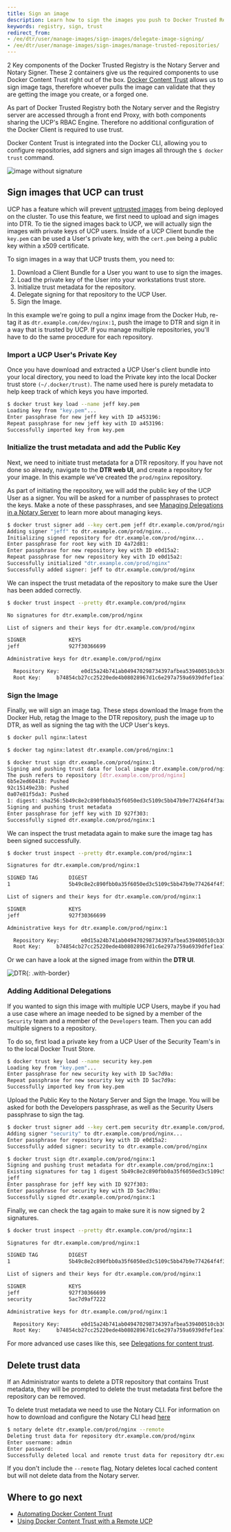 ```yaml
---
title: Sign an image
description: Learn how to sign the images you push to Docker Trusted Registry.
keywords: registry, sign, trust
redirect_from:
- /ee/dtr/user/manage-images/sign-images/delegate-image-signing/
- /ee/dtr/user/manage-images/sign-images/manage-trusted-repositories/
---
```


2 Key components of the Docker Trusted Registry is the Notary Server and Notary
Signer. These 2 containers give us the required components to use Docker Content
Trust right out of the box. [Docker Content
Trust](/engine/security/trust/content_trust/) allows us to sign image tags,
therefore whoever pulls the image can validate that they are getting the image
you create, or a forged one.

As part of Docker Trusted Registry both the Notary server and the Registry
server are accessed through a front end Proxy, with both components sharing the
UCP's RBAC Engine. Therefore no additional configuration of the Docker Client
is required to use trust.

Docker Content Trust is integrated into the Docker CLI, allowing you to
configure repositories, add signers and sign images all through the `$ docker
trust` command.

![image without signature](../../../images/sign-an-image-1.svg)

## Sign images that UCP can trust

UCP has a feature which will prevent [untrusted
images](/ee/ucp/admin/configure/run-only-the-images-you-trust/) from being
deployed on the cluster. To use this feature, we first need to upload and sign
images into DTR. To tie the signed images back to UCP, we will actually sign the
images with private keys of UCP users. Inside of a UCP Client bundle the
`key.pem` can be used a User's private key, with the `cert.pem` being a public
key within a x509 certificate.

To sign images in a way that UCP trusts them, you need to:

1. Download a Client Bundle for a User you want to use to sign the images.
2. Load the private key of the User into your workstations trust store.
3. Initialize trust metadata for the repository.
4. Delegate signing for that repository to the UCP User.
5. Sign the Image.

In this example we're going to pull a nginx image from the Docker Hub, re-tag it
as `dtr.example.com/dev/nginx:1`, push the image to DTR and sign it in a way
that is trusted by UCP. If you manage multiple repositories, you'll have to do
the same procedure for each repository.

### Import a UCP User's Private Key

Once you have download and extracted a UCP User's client bundle into your local
directory, you need to load the Private key into the local Docker trust store
`(~/.docker/trust)`. The name used here is purely metadata to help keep track of
which keys you have imported.

```bash
$ docker trust key load --name jeff key.pem
Loading key from "key.pem"...
Enter passphrase for new jeff key with ID a453196:
Repeat passphrase for new jeff key with ID a453196:
Successfully imported key from key.pem
```

### Initialize the trust metadata and add the Public Key

Next, we need to initiate trust metadata for a DTR repository. If you have not
done so already, navigate to the **DTR web UI**, and create a repository for
your image. In this example we've created the `prod/nginx` repository.

As part of initiating the repository, we will add the public key of the UCP User
as a signer. You will be asked for a number of passphrases to protect the keys.
Make a note of these passphrases, and see [Managing Delegations in a Notary Server](/engine/security/trust/trust_delegation/#managing-delegations-in-a-notary-server)
to learn more about managing keys.


```bash
$ docker trust signer add --key cert.pem jeff dtr.example.com/prod/nginx
Adding signer "jeff" to dtr.example.com/prod/nginx...
Initializing signed repository for dtr.example.com/prod/nginx...
Enter passphrase for root key with ID 4a72d81:
Enter passphrase for new repository key with ID e0d15a2:
Repeat passphrase for new repository key with ID e0d15a2:
Successfully initialized "dtr.example.com/prod/nginx"
Successfully added signer: jeff to dtr.example.com/prod/nginx
```

We can inspect the trust metadata of the repository to make sure the User has
been added correctly.

```bash
$ docker trust inspect --pretty dtr.example.com/prod/nginx

No signatures for dtr.example.com/prod/nginx

List of signers and their keys for dtr.example.com/prod/nginx

SIGNER              KEYS
jeff                927f30366699

Administrative keys for dtr.example.com/prod/nginx

  Repository Key:       e0d15a24b741ab049470298734397afbea539400510cb30d3b996540b4a2506b
  Root Key:     b74854cb27cc25220ede4b08028967d1c6e297a759a6939dfef1ea72fbdd7b9a
```

### Sign the Image

Finally, we will sign an image tag. These steps download the Image from the
Docker Hub, retag the Image to the DTR repository, push the image up to DTR, as
well as signing the tag with the UCP User's keys.

```bash
$ docker pull nginx:latest

$ docker tag nginx:latest dtr.example.com/prod/nginx:1

$ docker trust sign dtr.example.com/prod/nginx:1
Signing and pushing trust data for local image dtr.example.com/prod/nginx:1, may overwrite remote trust data
The push refers to repository [dtr.example.com/prod/nginx]
6b5e2ed60418: Pushed
92c15149e23b: Pushed
0a07e81f5da3: Pushed
1: digest: sha256:5b49c8e2c890fbb0a35f6050ed3c5109c5bb47b9e774264f4f3aa85bb69e2033 size: 948
Signing and pushing trust metadata
Enter passphrase for jeff key with ID 927f303:
Successfully signed dtr.example.com/prod/nginx:1
```

We can inspect the trust metadata again to make sure the image tag has been
signed successfully.

```bash
$ docker trust inspect --pretty dtr.example.com/prod/nginx:1

Signatures for dtr.example.com/prod/nginx:1

SIGNED TAG          DIGEST                                                             SIGNERS
1                   5b49c8e2c890fbb0a35f6050ed3c5109c5bb47b9e774264f4f3aa85bb69e2033   jeff

List of signers and their keys for dtr.example.com/prod/nginx:1

SIGNER              KEYS
jeff                927f30366699

Administrative keys for dtr.example.com/prod/nginx:1

  Repository Key:       e0d15a24b741ab049470298734397afbea539400510cb30d3b996540b4a2506b
  Root Key:     b74854cb27cc25220ede4b08028967d1c6e297a759a6939dfef1ea72fbdd7b9a
```

Or we can have a look at the signed image from within the **DTR UI**.

![DTR](../../../images/sign-an-image-3.png){: .with-border}

### Adding Additional Delegations

If you wanted to sign this image with multiple UCP Users, maybe if you had a use
case where an image needed to be signed by a member of the `Security` team and a
member of the `Developers` team. Then you can add multiple signers to a
repository.

To do so, first load a private key from a UCP User of the Security Team's in to
the local Docker Trust Store.

```bash
$ docker trust key load --name security key.pem
Loading key from "key.pem"...
Enter passphrase for new security key with ID 5ac7d9a:
Repeat passphrase for new security key with ID 5ac7d9a:
Successfully imported key from key.pem
```

Upload the Public Key to the Notary Server and Sign the Image. You will be asked
for both the Developers passphrase, as well as the Security Users passphrase to
sign the tag.

```bash
$ docker trust signer add --key cert.pem security dtr.example.com/prod/nginx
Adding signer "security" to dtr.example.com/prod/nginx...
Enter passphrase for repository key with ID e0d15a2:
Successfully added signer: security to dtr.example.com/prod/nginx

$ docker trust sign dtr.example.com/prod/nginx:1
Signing and pushing trust metadata for dtr.example.com/prod/nginx:1
Existing signatures for tag 1 digest 5b49c8e2c890fbb0a35f6050ed3c5109c5bb47b9e774264f4f3aa85bb69e2033 from:
jeff
Enter passphrase for jeff key with ID 927f303:
Enter passphrase for security key with ID 5ac7d9a:
Successfully signed dtr.example.com/prod/nginx:1
```

Finally, we can check the tag again to make sure it is now signed by 2
signatures.

```bash
$ docker trust inspect --pretty dtr.example.com/prod/nginx:1

Signatures for dtr.example.com/prod/nginx:1

SIGNED TAG          DIGEST                                                             SIGNERS
1                   5b49c8e2c890fbb0a35f6050ed3c5109c5bb47b9e774264f4f3aa85bb69e2033   jeff, security

List of signers and their keys for dtr.example.com/prod/nginx:1

SIGNER              KEYS
jeff                927f30366699
security            5ac7d9af7222

Administrative keys for dtr.example.com/prod/nginx:1

  Repository Key:       e0d15a24b741ab049470298734397afbea539400510cb30d3b996540b4a2506b
  Root Key:     b74854cb27cc25220ede4b08028967d1c6e297a759a6939dfef1ea72fbdd7b9a
```

For more advanced use cases like this, see [Delegations for content trust](/engine/security/trust/trust_delegation/).

## Delete trust data

If an Administrator wants to delete a DTR repository that contains Trust
metadata, they will be prompted to delete the trust metadata first before the
repository can be removed.

To delete trust metadata we need to use the Notary CLI. For information on how
to download and configure the Notary CLI head
[here](/engine/security/trust/trust_delegation/#configuring-the-notary-client)


```bash
$ notary delete dtr.example.com/prod/nginx --remote
Deleting trust data for repository dtr.example.com/prod/nginx
Enter username: admin
Enter password:
Successfully deleted local and remote trust data for repository dtr.example.com/prod/nginx
```

If you don't include the `--remote` flag, Notary deletes local cached content
but will not delete data from the Notary server.

## Where to go next

* [Automating Docker Content
  Trust](/engine/security/trust/trust_automation/)
* [Using Docker Content Trust with a Remote UCP](./trust-with-remote-ucp/)
